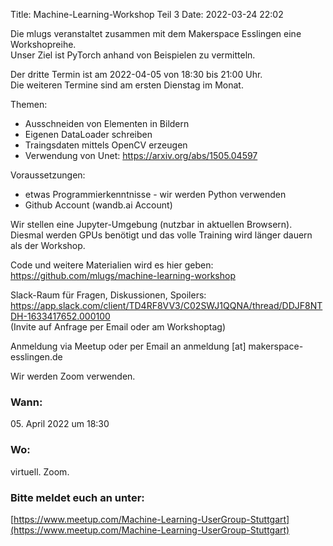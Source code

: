 Title: Machine-Learning-Workshop Teil 3
Date: 2022-03-24 22:02

Die mlugs veranstaltet zusammen mit dem Makerspace Esslingen eine Workshopreihe.  
Unser Ziel ist PyTorch anhand von Beispielen zu vermitteln.

Der dritte Termin ist am 2022-04-05 von 18:30 bis 21:00 Uhr.  
Die weiteren Termine sind am ersten Dienstag im Monat.

Themen:

- Ausschneiden von Elementen in Bildern
- Eigenen DataLoader schreiben
- Traingsdaten mittels OpenCV erzeugen
- Verwendung von Unet: <https://arxiv.org/abs/1505.04597>

Voraussetzungen:

- etwas Programmierkenntnisse - wir werden Python verwenden
- Github Account (wandb.ai Account)

Wir stellen eine Jupyter-Umgebung (nutzbar in aktuellen Browsern).  
Diesmal werden GPUs benötigt und das volle Training wird länger dauern als der Workshop.

Code und weitere Materialien wird es hier geben: <https://github.com/mlugs/machine-learning-workshop>

Slack-Raum für Fragen, Diskussionen, Spoilers:  
<https://app.slack.com/client/TD4RF8VV3/C02SWJ1QQNA/thread/DDJF8NTDH-1633417652.000100>  
(Invite auf Anfrage per Email oder am Workshoptag)

Anmeldung via Meetup oder per Email an anmeldung [at] makerspace-esslingen.de

Wir werden Zoom verwenden.

### Wann:

<p>05. April 2022 um 18:30</p>  

### Wo:

virtuell. Zoom.

### Bitte meldet euch an unter:
[https://www.meetup.com/Machine-Learning-UserGroup-Stuttgart](https://www.meetup.com/Machine-Learning-UserGroup-Stuttgart)
